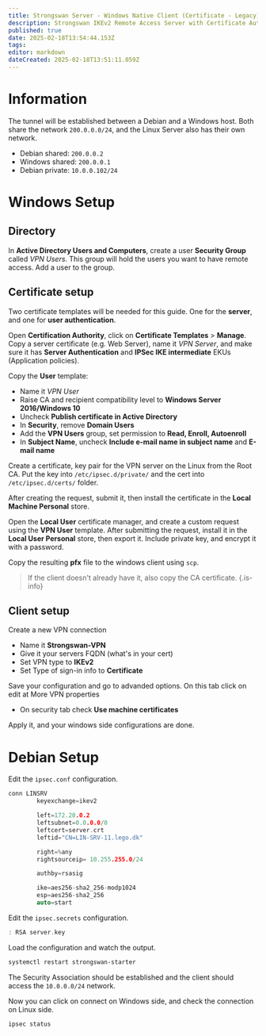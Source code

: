 ```yaml
---
title: Strongswan Server - Windows Native Client (Certificate - Legacy)
description: Strongswan IKEv2 Remote Access Server with Certificate Authentication, and Windows 11 Native Client
published: true
date: 2025-02-18T13:54:44.153Z
tags: 
editor: markdown
dateCreated: 2025-02-18T13:51:11.059Z
---
```


# Information

The tunnel will be established between a Debian and a Windows host. Both share the network `200.0.0.0/24`, and the Linux Server also has their own network.

 - Debian shared: `200.0.0.2`
 - Windows shared: `200.0.0.1`
 - Debian private: `10.0.0.102/24`

# Windows Setup

## Directory

In **Active Directory Users and Computers**, create a user **Security Group** called *VPN Users*. This group will hold the users you want to have remote access. Add a user to the group.

## Certificate setup

Two certificate templates will be needed for this guide. One for the **server**, and one for **user authentication**.

Open **Certification Authority**, click on **Certificate Templates** > **Manage**. Copy a server certificate (e.g. Web Server), name it *VPN Server*, and make sure it has **Server Authentication** and **IPSec IKE intermediate** EKUs (Application policies).

Copy the **User** template:

 - Name it *VPN User*
 - Raise CA and recipient compatibility level to **Windows Server 2016/Windows 10**
 - Uncheck **Publish certificate in Active Directory**
 - In **Security**, remove **Domain Users**
 - Add the **VPN Users** group, set permission to **Read, Enroll, Autoenroll**
 - In **Subject Name**, uncheck **Include e-mail name in subject name** and **E-mail name**

Create a certificate, key pair for the VPN server on the Linux from the Root CA. Put the key into `/etc/ipsec.d/private/` and the cert into `/etc/ipsec.d/certs/` folder.
 

After creating the request, submit it, then install the certificate in the **Local Machine Personal** store.

Open the **Local User** certificate manager, and create a custom request using the **VPN User** template. After submitting the request, install it in the **Local User Personal** store, then export it. Include private key, and encrypt it with a password.

Copy the resulting **pfx** file to the windows client using `scp`.

> If the client doesn't already have it, also copy the CA certificate.
{.is-info}

## Client setup

Create a new VPN connection

- Name it **Strongswan-VPN**
- Give it your servers FQDN (what's in your cert)
- Set VPN type to **IKEv2**
- Set Type of sign-in info to **Certificate**

Save your configuration and go to advanded options. On this tab click on edit at More VPN properties

- On security tab check **Use machine certificates**

Apply it, and your windows side configurations are done.

# Debian Setup

Edit the `ipsec.conf` configuration.

```c
conn LINSRV
        keyexchange=ikev2

        left=172.20.0.2
        leftsubnet=0.0.0.0/0
        leftcert=server.crt
        leftid="CN=LIN-SRV-11.lego.dk"

        right=%any
        rightsourceip= 10.255.255.0/24

        authby=rsasig

        ike=aes256-sha2_256-modp1024
        esp=aes256-sha2_256
        auto=start
```

Edit the `ipsec.secrets` configuration.

```c
: RSA server.key
```

Load the configuration and watch the output.

```bash
systemctl restart strongswan-starter
```

The Security Association should be established and the client should access the `10.0.0.0/24` network.

Now you can click on connect on Windows side, and check the connection on Linux side.

```bash
ipsec status
```


